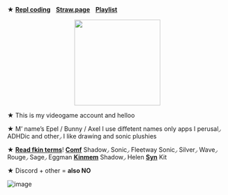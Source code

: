 ★ [**Repl coding**](https://replit.com/@sebastiansis/junkiiistink#main.py)ㅤ[**Straw.page**](https://doodlwpls.straw.page/)ㅤ[**Playlist**](https://youtube.com/playlist?list=PLV8zq4u5blMHSdU8bdZQM9WYBLP3eWGBc&feature=shared)

<p align="center">
<img src="https://media.discordapp.net/attachments/1196764336656502797/1236439885204951071/Untitled84_20240505051018.png?ex=663803e0&is=6636b260&hm=af15cb660ac8fdc84d56427023bb9211a331a24630fb4c1be6db9a28c7ff6c0f&"<width="197" height="197">
</p>

★ This is my videogame account and helloo

★ M’ name’s Epel / Bunny / Axel I use diffetent names only apps I perusal◞ ADHDic and other◞ I like drawing and sonic plushies

★ [**Read fkin terms**](https://fkin.carrd.co/#two)! [**Comf**](https://fkin.carrd.co/) Shadow◞ Sonic◞ Fleetway Sonic◞ Silver◞ Wave◞ Rouge◞ Sage◞ Eggman [**Kinmem**](https://fkin.carrd.co/) Shadow◞ Helen [**Syn**](https://fkin.carrd.co/) Kit

★ Discord + other = **also NO**

![image](https://media.discordapp.net/attachments/1196764336656502797/1232948092618149888/Untitled84_20240425135345.png?ex=6637d624&is=663684a4&hm=9004c60598f60da25959232b3fc9e3d1be9065f81eab9817159d37b4ff841d67&)
